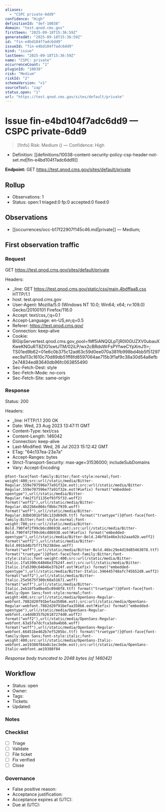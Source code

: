 ```yaml
---
aliases:
  - "CSPC private-6dd9"
confidence: "High"
definitionId: "def-10038"
domain: "test.qnod.cms.gov"
firstSeen: "2025-09-18T15:36:59Z"
generatedAt: "2025-09-18T15:36:59Z"
id: "fin-e4bd104f7adc6dd9"
issueId: "fin-e4bd104f7adc6dd9"
kind: "issue"
lastSeen: "2025-09-18T15:36:59Z"
name: "CSPC: private"
occurrenceCount: "1"
pluginId: "10038"
risk: "Medium"
riskId: "2"
schemaVersion: "v1"
sourceTool: "zap"
status.open: "1"
url: "https://test.qnod.cms.gov/sites/default/private"
---
```


# Issue fin-e4bd104f7adc6dd9 — CSPC private-6dd9

> [!Info]
> Risk: Medium () — Confidence: High

- Definition: [[definitions/10038-content-security-policy-csp-header-not-set.md|fin-e4bd104f7adc6dd9]]

**Endpoint:** GET https://test.qnod.cms.gov/sites/default/private

## Rollup

- Observations: 1
- Status: open:1 triaged:0 fp:0 accepted:0 fixed:0

## Observations

- [[occurrences/occ-b17f22907f145c46.md|private]] — Medium; 

## First observation traffic

### Request

GET https://test.qnod.cms.gov/sites/default/private

Headers:
- _line: GET https://test.qnod.cms.gov/static/css/main.4bdffaa8.css HTTP/1.1
- host: test.qnod.cms.gov
- User-Agent: Mozilla/5.0 (Windows NT 10.0; Win64; x64; rv:109.0) Gecko/20100101 Firefox/116.0
- Accept: text/css,*/*;q=0.1
- Accept-Language: en-US,en;q=0.5
- Referer: https://test.qnod.cms.gov/
- Connection: keep-alive
- Cookie: BIGipServertest.qnod.cms.gov_pool=!Mf5iANQQLpTjR0I0GUZXV0ubauXKweKNGuRT8ZIG1swtJTM/02iLP/wx2cBRdsWrFsPYfweCYpXmJ1I=; TS01ed9b62=01e6c0b375c12ad63c59d0ee070a381fb998bd4bb5f51297eec9a113c1610c70d89db51ff8fd8597064ae715b3f1af9c38a30d54a8efb2e74834ed83640db96fc063855490
- Sec-Fetch-Dest: style
- Sec-Fetch-Mode: no-cors
- Sec-Fetch-Site: same-origin

### Response

Status: 200

Headers:
- _line: HTTP/1.1 200 OK
- Date: Wed, 23 Aug 2023 13:47:11 GMT
- Content-Type: text/css
- Content-Length: 146042
- Connection: keep-alive
- Last-Modified: Wed, 26 Jul 2023 15:12:42 GMT
- ETag: "64c137ea-23a7a"
- Accept-Ranges: bytes
- Strict-Transport-Security: max-age=31536000; includeSubDomains
- Vary: Accept-Encoding

```http
@font-face{font-family:Bitter;font-style:normal;font-weight:400;src:url(/static/media/Bitter-Regular.559e707596e77a91f32e.eot);src:url(/static/media/Bitter-Regular.559e707596e77a91f32e.eot?#iefix) format("embedded-opentype"),url(/static/media/Bitter-Regular.f4e2f1f1135ef93f5f33.woff2) format("woff2"),url(/static/media/Bitter-Regular.4b22b6e866cf8bbc7939.woff) format("woff"),url(/static/media/Bitter-Regular.8db0301bf58c133d69d9.ttf) format("truetype")}@font-face{font-family:Bitter;font-style:normal;font-weight:700;src:url(/static/media/Bitter-Bold.790f4f2f99cb6cd86938.eot);src:url(/static/media/Bitter-Bold.790f4f2f99cb6cd86938.eot?#iefix) format("embedded-opentype"),url(/static/media/Bitter-Bold.24bf01e46e3cb2aaa92b.woff2) format("woff2"),url(/static/media/Bitter-Bold.091bd4b75f71f6238dee.woff) format("woff"),url(/static/media/Bitter-Bold.46bc29e4d19d85463078.ttf) format("truetype")}@font-face{font-family:Bitter;font-style:italic;font-weight:400;src:url(/static/media/Bitter-Italic.1fa5390c64846e37b24f.eot);src:url(/static/media/Bitter-Italic.1fa5390c64846e37b24f.eot?#iefix) format("embedded-opentype"),url(/static/media/Bitter-Italic.346445748afc745b52d8.woff2) format("woff2"),url(/static/media/Bitter-Italic.25e5675f308c68a51671.woff) format("woff"),url(/static/media/Bitter-Italic.2eb18f5a0be45c0948f8.ttf) format("truetype")}@font-face{font-family:Open Sans;font-style:normal;font-weight:400;src:url(/static/media/OpenSans-Regular-webfont.7882d20f91befaa350b6.eot);src:url(/static/media/OpenSans-Regular-webfont.7882d20f91befaa350b6.eot?#iefix) format("embedded-opentype"),url(/static/media/OpenSans-Regular-webfont.ca4dd8357b26187274d0.woff2) format("woff2"),url(/static/media/OpenSans-Regular-webfont.63a5fa7dcfca3a9a4bb6.woff) format("woff"),url(/static/media/OpenSans-Regular-webfont.66451be462b7ef5205bc.ttf) format("truetype")}@font-face{font-family:Open Sans;font-style:italic;font-weight:400;src:url(/static/media/OpenSans-Italic-webfont.ae19388f84a8c1ec3e0e.eot);src:url(/static/media/OpenSans-Italic-webfont.ae19388f84
```

_Response body truncated to 2048 bytes (of 146042)_

## Workflow

- Status: open
- Owner: 
- Tags: 
- Tickets: 
- Updated: 

### Notes


### Checklist

- [ ] Triage
- [ ] Validate
- [ ] File ticket
- [ ] Fix verified
- [ ] Close

### Governance

- False positive reason: 
- Acceptance justification: 
- Acceptance expires at (UTC): 
- Due at (UTC): 
